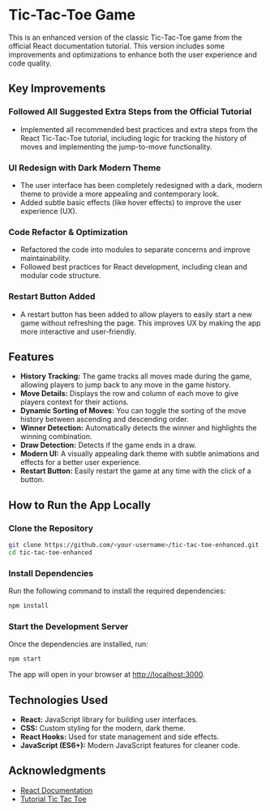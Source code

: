 # Tic-Tac-Toe Game

This is an enhanced version of the classic Tic-Tac-Toe game from the official React documentation tutorial. This version includes some improvements and optimizations to enhance both the user experience and code quality.

## Key Improvements

### Followed All Suggested Extra Steps from the Official Tutorial
- Implemented all recommended best practices and extra steps from the React Tic-Tac-Toe tutorial, including logic for tracking the history of moves and implementing the jump-to-move functionality.

### UI Redesign with Dark Modern Theme
- The user interface has been completely redesigned with a dark, modern theme to provide a more appealing and contemporary look.
- Added subtle basic effects (like hover effects) to improve the user experience (UX).

### Code Refactor & Optimization
- Refactored the code into modules to separate concerns and improve maintainability.
- Followed best practices for React development, including clean and modular code structure.
 
### Restart Button Added
- A restart button has been added to allow players to easily start a new game without refreshing the page. This improves UX by making the app more interactive and user-friendly.

## Features
- **History Tracking:** The game tracks all moves made during the game, allowing players to jump back to any move in the game history.
- **Move Details:** Displays the row and column of each move to give players context for their actions.
- **Dynamic Sorting of Moves:** You can toggle the sorting of the move history between ascending and descending order.
- **Winner Detection:** Automatically detects the winner and highlights the winning combination.
- **Draw Detection:** Detects if the game ends in a draw.
- **Modern UI:** A visually appealing dark theme with subtle animations and effects for a better user experience.
- **Restart Button:** Easily restart the game at any time with the click of a button.

## How to Run the App Locally

### Clone the Repository
```bash
git clone https://github.com/<your-username>/tic-tac-toe-enhanced.git
cd tic-tac-toe-enhanced
```

### Install Dependencies
Run the following command to install the required dependencies:
```bash
npm install
```

### Start the Development Server
Once the dependencies are installed, run:
```bash
npm start
```
The app will open in your browser at [http://localhost:3000](http://localhost:3000).

## Technologies Used
- **React:** JavaScript library for building user interfaces.
- **CSS:** Custom styling for the modern, dark theme.
- **React Hooks:** Used for state management and side effects.
- **JavaScript (ES6+):** Modern JavaScript features for cleaner code.

## Acknowledgments
- [React Documentation](https://react.dev/)
- [Tutorial Tic Tac Toe](https://react.dev/learn/tutorial-tic-tac-toe)